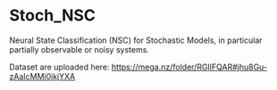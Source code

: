 # Stoch_NSC
Neural State Classification (NSC) for Stochastic Models, in particular partially observable or noisy systems.

Dataset are uploaded here: https://mega.nz/folder/RGIlFQAR#jhu8Gu-zAaIcMMi0jkjYXA
